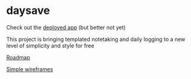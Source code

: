 # daysave

Check out the [deployed app](https://daysave.site) (but better not yet)

This project is bringing templated notetaking and daily logging to a new level of simplicity and style for free

[Roadmap](https://github.com/subelta/daysave/wiki/Roadmap)

[Simple wireframes](https://www.figma.com/file/s5JTRPHc1qDSJoNeiyUR1j/daysave)

